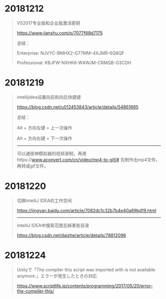 # 20181212

> VS2017专业版和企业版激活密钥
>
> https://www.jianshu.com/p/7077f68d7175
> 
> 总结：
>
> Enterprise:
> NJVYC-BMHX2-G77MM-4XJMR-6Q8QF
> 
> Professional:
> KBJFW-NXHK6-W4WJM-CRMQB-G3CDH
> 

# 20181219

> intellijidea设置向前和向后快捷键
>
> https://blog.csdn.net/u012453843/article/details/54861895
>
> 总结：
>
> Alt + 方向左键 = 上一次操作
>
> Alt + 方向右键 = 下一次操作
>
> ------
>
> 可以通夜神模拟器的视频录制，再用https://www.aconvert.com/cn/video/mp4-to-gif/#
> 先制作出mp4文件，再转成gif文件。

# 20181220

> 切换IntelliJ IDEA的工作空间
> 
> https://jingyan.baidu.com/article/7082dc1c32b7b4e40a89bd19.html
> 
> ------
> 
> IntelliJ IDEA中搜索范围去掉某些目录
> 
> https://blog.csdn.net/daizhe/article/details/78812096
> 

# 20181224

> Unityで「The compiler this script was imported with is not available anymore.」エラーが発生したときの対応
> 
> https://www.scriptlife.jp/contents/programming/2017/05/20/error-the-compiler-this/
